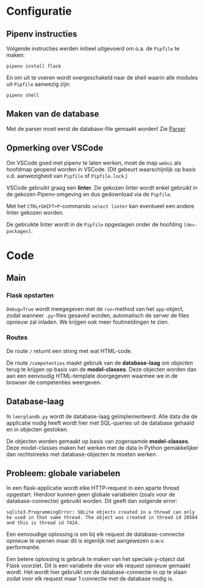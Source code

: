 # Configuratie

## Pipenv instructies

Volgende instructies werden initieel uitgevoerd om o.a. de `Pipfile` te maken:

    pipenv install flask

En om uit te voeren wordt overgeschakeld naar de shell waarin alle modules uit `Pipfile` aanwezig zijn:

    pipenv shell

## Maken van de database

Met de parser moet eerst de database-file gemaakt worden!
Zie [Parser](../parser)

## Opmerking over VSCode

Om VSCode goed met pipenv te laten werken, moet de map `webui` als hoofdmap geopend worden in VSCode.
(Dit gebeurt waarschijnlijk op basis v.d. aanwezigheid van `Pipfile` of `Pipfile.lock`.)

VSCode gebruikt graag een **linter**.
De gekozen linter wordt enkel gebruikt in de gekozen Pipenv-omgeving en dus gedownload via de `Pipfile`.

Met het `CTRL+SHIFT+P`-commando `select linter` kan eventueel een andere linter gekozen worden.

De gebruikte linter wordt in de `Pipfile` opgeslagen onder de hoofding `[dev-packages]`.


# Code

## Main

### Flask opstarten

`Debug=True` wordt meegegeven met de `run`-method van het `app`-object, zodat wanneer `.py`-files
gesaved worden, automatisch de server de files opnieuw zal inladen. We krijgen ook meer foutmeldingen
te zien.

### Routes

De route `/` returnt een string met wat HTML-code.

De route `/competenties` maakt gebruik van de **database-laag** om
objecten terug te krijgen op basis van de **model-classes**.
Deze objecten worden dan aan een eenvoudig HTML-template doorgegeven waarmee we in de browser de competenties weergeven.

## Database-laag

In `leerplandb.py` wordt de database-laag geïmplementeerd.
Alle data die de applicatie nodig heeft wordt hier met SQL-queries uit de database gehaald
en in objecten gestoken.

De objecten worden gemaakt op basis van zogenaamde **model-classes**.
Deze model-classes maken het werken met de data in Python gemakkelijker dan rechtstreeks
met database-objecten te moeten werken.

## Probleem: globale variabelen

In een flask-applicatie wordt elke HTTP-request in een aparte thread opgestart.
Hierdoor kunnen geen globale variabelen (zoals voor de database-connectie) gebruikt worden.
Dit geeft dan volgende error:

```
sqlite3.ProgrammingError: SQLite objects created in a thread can only be used in that same thread. The object was created in thread id 20584 and this is thread id 7424.
```

Een eenvoudige oplossing is om bij elk request de database-connectie opnieuw te openen
maar dit is eigenlijk niet aangewezen o.w.v. performantie.

Een betere oplossing is gebruik te maken van het speciale `g`-object dat Flask voorziet.
Dit is een variabele die voor elk request opnieuw gemaakt wordt. Het wordt hier gebruikt
om de database-connectie in op te slaan zodat voor elk request maar 1 connectie met de
database nodig is.

